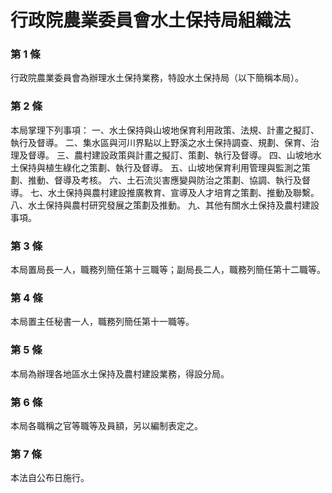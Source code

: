 # 行政院農業委員會水土保持局組織法

### 第 1 條

行政院農業委員會為辦理水土保持業務，特設水土保持局（以下簡稱本局）。

### 第 2 條

本局掌理下列事項：
一、水土保持與山坡地保育利用政策、法規、計畫之擬訂、執行及督導。
二、集水區與河川界點以上野溪之水土保持調查、規劃、保育、治理及督導。
三、農村建設政策與計畫之擬訂、策劃、執行及督導。
四、山坡地水土保持與植生綠化之策劃、執行及督導。
五、山坡地保育利用管理與監測之策劃、推動、督導及考核。
六、土石流災害應變與防治之策劃、協調、執行及督導。
七、水土保持與農村建設推廣教育、宣導及人才培育之策劃、推動及聯繫。
八、水土保持與農村研究發展之策劃及推動。
九、其他有關水土保持及農村建設事項。

### 第 3 條

本局置局長一人，職務列簡任第十三職等；副局長二人，職務列簡任第十二職等。

### 第 4 條

本局置主任秘書一人，職務列簡任第十一職等。

### 第 5 條

本局為辦理各地區水土保持及農村建設業務，得設分局。

### 第 6 條

本局各職稱之官等職等及員額，另以編制表定之。

### 第 7 條

本法自公布日施行。

